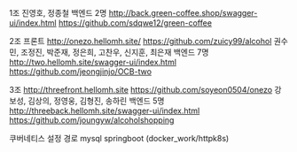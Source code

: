 1조 
진영호, 정종철
백엔드 2명
http://back.green-coffee.shop/swagger-ui/index.html
https://github.com/sdqwe12/green-coffee


2조
프론트
http://onezo.hellomh.site/
https://github.com/zuicy99/alcohol
권수민, 조정진, 박준재, 정은희, 고찬우, 신지훈, 최은재
백엔드 7명
http://two.hellomh.site/swagger-ui/index.html
https://github.com/jeongjinjo/OCB-two


3조 
http://threefront.hellomh.site
https://github.com/soyeon0504/onezo
강보성, 김상의, 정영웅, 김형진, 송하린
백엔드 5명
http://threeback.hellomh.site/swagger-ui/index.html
https://github.com/joungyw/alcoholshopping


쿠버네티스 설정 경로
mysql
springboot
(docker_work/httpk8s)